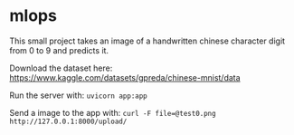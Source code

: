 # mlops

This small project takes an image of a handwritten chinese character digit from 0 to 9 and predicts it.

Download the dataset here:  
https://www.kaggle.com/datasets/gpreda/chinese-mnist/data

Run the server with:
`uvicorn app:app`

Send a image to the app with:
`curl -F file=@test0.png http://127.0.0.1:8000/upload/`
